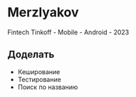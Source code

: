 # Merzlyakov
Fintech Tinkoff - Mobile - Android - 2023

## Доделать
- Кеширование
- Тестирование
- Поиск по названию
